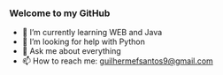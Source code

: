 ### Welcome to my GitHub 


- 🌱 I’m currently learning WEB and Java
- 🤔 I’m looking for help with Python 
- 💬 Ask me about everything
- 📫 How to reach me: guilhermefsantos9@gmail.com


